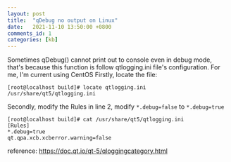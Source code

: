 ```yaml
---
layout: post
title:  "qDebug no output on Linux"
date:   2021-11-10 13:50:00 +0800
comments_id: 1
categories: [kb]
---
```


Sometimes qDebug() cannot print out to console even in debug mode, that's because this function is follow qtlogging.ini file's configuration.
For me, I'm current using CentOS
Firstly, locate the file:
```
[root@localhost build]# locate qtlogging.ini
/usr/share/qt5/qtlogging.ini
```

Secondly, modify the Rules in line 2, modify `*.debug=false` to `*.debug=true`
```
[root@localhost build]# cat /usr/share/qt5/qtlogging.ini
[Rules]
*.debug=true
qt.qpa.xcb.xcberror.warning=false
```

reference:
https://doc.qt.io/qt-5/qloggingcategory.html